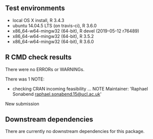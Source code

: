## Test environments
* local OS X install, R 3.4.3
* ubuntu 14.04.5 LTS (on travis-ci), R 3.6.0
* x86_64-w64-mingw32 (64-bit), R devel (2019-05-12 r76489)
* x86_64-w64-mingw32 (64-bit), R 3.5.2
* x86_64-w64-mingw32 (64-bit), R 3.6.0

## R CMD check results
There were no ERRORs or WARNINGs.

There was 1 NOTE:

* checking CRAN incoming feasibility ... NOTE
Maintainer: 'Raphael Sonabend <raphael.sonabend.15@ucl.ac.uk>'

New submission


## Downstream dependencies
There are currently no downstream dependencies for this package.
